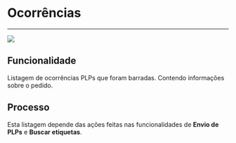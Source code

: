 # Ocorrências

---

![](http://developers.connectparts.com.br/imagens/fluxoBarragem04.png)

## Funcionalidade

Listagem de ocorrências PLPs que foram barradas. Contendo informações sobre o pedido.

## Processo

Esta listagem depende das ações feitas nas funcionalidades de **Envio de PLPs** e **Buscar etiquetas**.